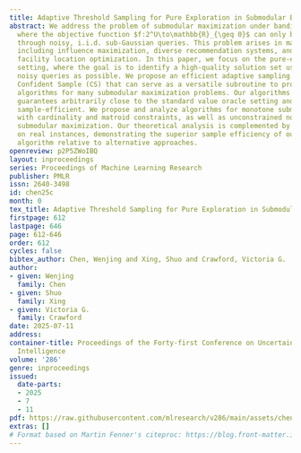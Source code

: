 ```yaml
---
title: Adaptive Threshold Sampling for Pure Exploration in Submodular Bandits
abstract: We address the problem of submodular maximization under bandit feedback,
  where the objective function $f:2^U\to\mathbb{R}_{\geq 0}$ can only be accessed
  through noisy, i.i.d. sub-Gaussian queries. This problem arises in many applications
  including influence maximization, diverse recommendation systems, and large-scale
  facility location optimization. In this paper, we focus on the pure-exploration
  setting, where the goal is to identify a high-quality solution set using as few
  noisy queries as possible. We propose an efficient adaptive sampling strategy, called
  Confident Sample (CS) that can serve as a versatile subroutine to propose approximation
  algorithms for many submodular maximization problems. Our algorithms achieve approximation
  guarantees arbitrarily close to the standard value oracle setting and are highly
  sample-efficient. We propose and analyze algorithms for monotone submodular maximization
  with cardinality and matroid constraints, as well as unconstrained non-monotone
  submodular maximization. Our theoretical analysis is complemented by empirical evaluation
  on real instances, demonstrating the superior sample efficiency of our proposed
  algorithm relative to alternative approaches.
openreview: p2P5ZWoIBQ
layout: inproceedings
series: Proceedings of Machine Learning Research
publisher: PMLR
issn: 2640-3498
id: chen25c
month: 0
tex_title: Adaptive Threshold Sampling for Pure Exploration in Submodular Bandits
firstpage: 612
lastpage: 646
page: 612-646
order: 612
cycles: false
bibtex_author: Chen, Wenjing and Xing, Shuo and Crawford, Victoria G.
author:
- given: Wenjing
  family: Chen
- given: Shuo
  family: Xing
- given: Victoria G.
  family: Crawford
date: 2025-07-11
address:
container-title: Proceedings of the Forty-first Conference on Uncertainty in Artificial
  Intelligence
volume: '286'
genre: inproceedings
issued:
  date-parts:
  - 2025
  - 7
  - 11
pdf: https://raw.githubusercontent.com/mlresearch/v286/main/assets/chen25c/chen25c.pdf
extras: []
# Format based on Martin Fenner's citeproc: https://blog.front-matter.io/posts/citeproc-yaml-for-bibliographies/
---
```

